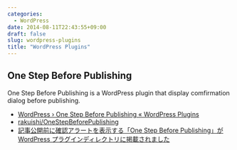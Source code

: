 ```yaml
---
categories:
  - WordPress
date: 2014-08-11T22:43:55+09:00
draft: false
slug: wordpress-plugins
title: "WordPress Plugins"
---
```


## One Step Before Publishing

One Step Before Publishing is a WordPress plugin that display comfirmation dialog before publishing.

* [WordPress › One Step Before Publishing « WordPress Plugins](http://wordpress.org/plugins/one-step-before-publishing/)
* [rakuishi/OneStepBeforePublishing](https://github.com/rakuishi/OneStepBeforePublishing)
* [記事公開前に確認アラートを表示する「One Step Before Publishing」が WordPress プラグインディレクトリに掲載されました](http://rakuishi.com/archives/6736)

